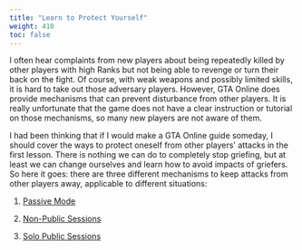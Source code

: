 ```yaml
---
title: "Learn to Protect Yourself"
weight: 410
toc: false
---
```


I often hear complaints from new players about being repeatedly killed by other
players with high Ranks but not being able to revenge or turn their back on the
fight. Of course, with weak weapons and possibly limited skills, it is hard to
take out those adversary players. However, GTA Online does provide mechanisms
that can prevent disturbance from other players. It is really unfortunate that
the game does not have a clear instruction or tutorial on those mechanisms, so
many new players are not aware of them.

I had been thinking that if I would make a GTA Online guide someday, I should
cover the ways to protect oneself from other players' attacks in the first
lesson. There is nothing we can do to completely stop griefing, but at least we
can change ourselves and learn how to avoid impacts of griefers. So here it
goes: there are three different mechanisms to keep attacks from other players
away, applicable to different situations:

1. [Passive Mode](passive-mode)

2. [Non-Public Sessions](session-types)

3. [Solo Public Sessions](solo-public-sessions)

